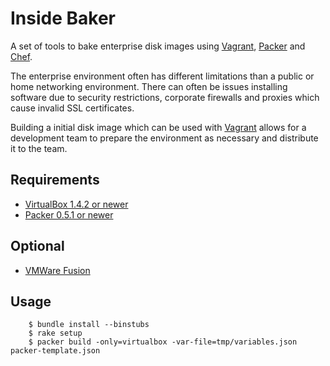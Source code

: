 Inside Baker
============

A set of tools to bake enterprise disk images using [Vagrant][1], [Packer][2]
and [Chef][3].

The enterprise environment often has different limitations than a public or
home networking environment. There can often be issues installing software
due to security restrictions, corporate firewalls and proxies which cause
invalid SSL certificates.

Building a initial disk image which can be used with [Vagrant][1] allows for a
development team to prepare the environment as necessary and distribute it to
the team.

## Requirements
* [VirtualBox 1.4.2 or newer][1]
* [Packer 0.5.1 or newer][2]

## Optional
* [VMWare Fusion][4]

## Usage

        $ bundle install --binstubs
        $ rake setup
        $ packer build -only=virtualbox -var-file=tmp/variables.json packer-template.json

[1]: http://vagrantup.com
[2]: http://packer.io
[3]: http://getchef.com
[4]: http://vmware.com
